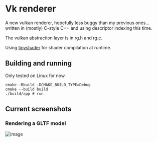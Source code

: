 # Vk renderer

A new vulkan renderer, hopefully less buggy than my previous ones... 
written in (mostly) C-style C++ and using descriptor indexing this time.

The vulkan abstraction layer is in
[rg.h](https://github.com/felipeagc/vk_renderer/blob/master/thirdparty/rg/rg.h)
and [rg.c](https://github.com/felipeagc/vk_renderer/blob/master/thirdparty/rg/rg.c).

Using [tinyshader](https://github.com/felipeagc/tinyshader) for shader compilation at runtime.

## Building and running

Only tested on Linux for now.

```
cmake -Bbuild -DCMAKE_BUILD_TYPE=Debug
cmake --build build
./build/app # run
```

## Current screenshots

### Rendering a GLTF model

![image](https://user-images.githubusercontent.com/17355488/110233205-3cff6f00-7f01-11eb-96c7-18dbf7497a88.png)
